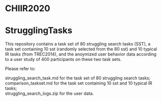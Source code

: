 # CHIIR2020

# StrugglingTasks
This repository contains a task set of 80 struggling search tasks (SST), a task set containing 10 sst (randomly selected from the 80 sst) and 10 typical IR tasks (from TREC2014), and the anoymized user behavior data according to a user study of 400 participants on these two task sets.

Please refer to:

struggling_search_task.md for the task set of 80 struggling search tasks;  
comparison_taskset.md for the task set containing 10 sst and 10 typical IR tasks;  
struggling_search_logs.zip for the user data.
